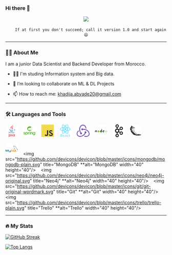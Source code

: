 ### Hi there 💜



<!-- 
**ABYADE-Khadija/ABYADE-Khadija** is a ✨ _special_ ✨ repository because its `README.md` (this file) appears on your GitHub profile.

Here are some ideas to get you started:

- 🔭 I’m currently working on ...
- 🌱 I’m currently studinh  ...
- 👯 I’m looking to collaborate on ...
- 🤔 I’m looking for help with ...
- 💬 Ask me about ...
- 📫 How to reach me:  khadija.abyade20@gmail.com
- 😄 Pronouns: ...

-->

<div id="header" align="center">
  <img src="https://media.giphy.com/media/vXZJBKjb0UtpFWzvpQ/giphy.gif" width="200"/>

        If at first you don't succeed; call it version 1.0 and start again 😄
</div>



---

### :raising_hand_woman: About Me 
I am a junior Data Scientist and Backend Developer from Morocco.

- 👨‍🎓 I'm studing Information system and Big data. 

- 👯 I’m looking to collaborate on ML & DL Projects

- 📫 How to reach me:  khadija.abyade20@gmail.com 

---

### :hammer_and_wrench: Languages and Tools 


<div>
  <img src="https://github.com/devicons/devicon/blob/master/icons/java/java-original-wordmark.svg" title="Java" alt="Java" width="40" height="40"/> &nbsp;&nbsp;
  <img src="https://github.com/devicons/devicon/blob/master/icons/spring/spring-original-wordmark.svg" title="Spring" alt="Spring" width="40" height="40"/> &nbsp;&nbsp;
  <img src="https://github.com/devicons/devicon/blob/master/icons/javascript/javascript-original.svg" title="JavaScript" alt="JavaScript" width="40" height="40"/> &nbsp;&nbsp;
  <img src="https://github.com/devicons/devicon/blob/master/icons/react/react-original-wordmark.svg" title="React" alt="React" width="40" height="40"/> &nbsp;&nbsp;
  <img src="https://github.com/devicons/devicon/blob/master/icons/redux/redux-original.svg" title="Redux" alt="Redux " width="40" height="40"/> &nbsp;&nbsp;
  <img src="https://github.com/devicons/devicon/blob/master/icons/nodejs/nodejs-original-wordmark.svg" title="NodeJS" alt="NodeJS" width="40" height="40"/> &nbsp;&nbsp;
  <img src="https://github.com/devicons/devicon/blob/master/icons/apachekafka/apachekafka-original.svg" title="Kafka" **alt="Kafka" width="40" height="40"/>&nbsp;&nbsp;
   <img src=" https://github.com/devicons/devicon/blob/master/icons/flask/flask-original.svg" title="Flask" **alt="Flask" width="40" height="40"/>&nbsp;&nbsp;
  

  <img src="https://github.com/devicons/devicon/blob/master/icons/mysql/mysql-original-wordmark.svg" title="MySQL"  alt="MySQL" width="40" height="40"/> &nbsp;&nbsp;
  <img src="https://github.com/devicons/devicon/blob/master/icons/mongodb/mongodb-plain.svg" title="MongoDB" **alt="MongoDB" width="40" height="40"/> &nbsp;&nbsp;
  <img src="https://github.com/devicons/devicon/blob/master/icons/neo4j/neo4j-original.svg" title="Neo4j" **alt="Neo4j" width="40" height="40"/> &nbsp;&nbsp;
  <img src="https://github.com/devicons/devicon/blob/master/icons/git/git-original-wordmark.svg" title="Git" **alt="Git" width="40" height="40"/> &nbsp;&nbsp;
  <img src="https://github.com/devicons/devicon/blob/master/icons/trello/trello-plain.svg" title="Trello" **alt="Trello" width="40" height="40"/> &nbsp;&nbsp;
 
</div>


---

### :fire: My Stats 

[![GitHub Streak](http://github-readme-streak-stats.herokuapp.com?user=ABYADE-Khadija&count_private=true&theme=material-palenight)](https://git.io/streak-stats)


 [![Top Langs](https://github-readme-stats.vercel.app/api/top-langs/?username=ABYADE-Khadija&langs_count=8&text_color=#886CE4&count_private=true&theme=vision-friendly-light)](https://github.com/anuraghazra/github-readme-stats)
 





